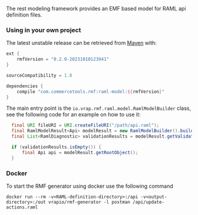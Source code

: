The rest modeling framework provides an EMF based model for RAML api definition files.

### Using in your own project

The latest unstable release can be retrieved from [Maven](https://search.maven.org/artifact/com.commercetools.rmf/rest-modeling-framework)  with:
```gradle
ext {
    rmfVersion = "0.2.0-20231010123941"
}

sourceCompatibility = 1.8

dependencies {
    compile "com.commercetools.rmf:raml-model:${rmfVersion}"
}
```

The main entry point is the `io.vrap.rmf.raml.model.RamlModelBuilder` class, see the following code for an example on how to use it:

```java
  final URI fileURI = URI.createFileURI("/path/api.raml");
  final RamlModelResult<Api> modelResult = new RamlModelBuilder().buildApi(fileURI);
  final List<RamlDiagnostic> validationResults = modelResult.getValidationResults();

  if (validationResults.isEmpty()) {
      final Api api = modelResult.getRootObject();
  }  
```

### Docker

To start the RMF generator using docker use the following command

```
docker run --rm -v<RAML-definition-directory>:/api -v<output-directory>:/out vrapio/rmf-generator -l postman /api/update-actions.raml
```
